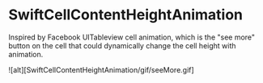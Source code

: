 # SwiftCellContentHeightAnimation
Inspired by Facebook UITableview cell animation, which is the "see more" button on the cell that could dynamically change the cell height with animation.

![alt][SwiftCellContentHeightAnimation/gif/seeMore.gif]
